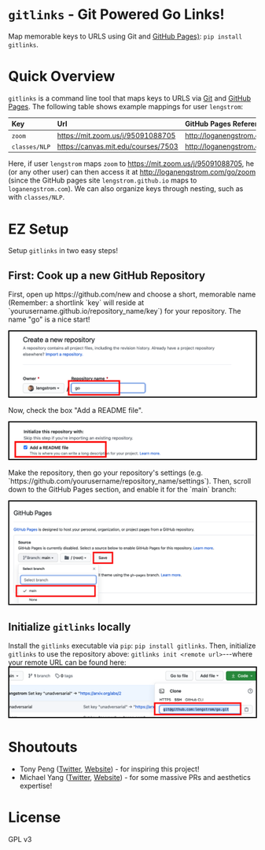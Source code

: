 # `gitlinks` - Git Powered Go Links!
Map memorable keys to URLS using Git and [GitHub Pages)](https://pages.github.com): `pip install gitlinks`.

# Quick Overview
`gitlinks` is a command line tool that maps keys to URLS via 
<a href="https://git-scm.com">Git</a> and [GitHub Pages](https://pages.github.com).
The following table shows example mappings for user `lengstrom`:

| Key           | Url                                                                                   | GitHub Pages Reference                                                                        |
| :------------ | :------------------------------------------------------------------------------------ | :-------------------------------------------------------------------------------------------- |
| `zoom`        | <a href="https://mit.zoom.us/j/95091088705">https://mit.zoom.us/j/95091088705</a>     | <a href="http://loganengstrom.com/go/zoom">http://loganengstrom.com/go/zoom</a>               |
| `classes/NLP` | <a href="https://canvas.mit.edu/courses/7503">https://canvas.mit.edu/courses/7503</a> | <a href="http://loganengstrom.com/go/classes/nlp">http://loganengstrom.com/go/classes/nlp</a> |

Here, if user `lengstrom`
maps `zoom` to <a href="https://mit.zoom.us/j/95091088705">https://mit.zoom.us/j/95091088705</a>,
he (or any other user) can then access it at
<a href="http://loganengstrom.com/go/zoom">http://loganengstrom.com/go/zoom</a>
(since the GitHub pages site `lengstrom.github.io` maps to `loganengstrom.com`).
We can also organize keys through nesting, such as with `classes/NLP`.

# EZ Setup
Setup `gitlinks` in two easy steps!
## First: Cook up a new GitHub Repository
<p>
First, open up https://github.com/new and choose a short, memorable name (Remember: a shortlink `key` will reside at
`yourusername.github.io/repository_name/key`) for your repository. The name "go" is a nice start! 
</p>
<img style="border:1px solid black" src="static/make_repo.png"/>
<p>
Now, check the box "Add a README file".
</p>
<img style="border:1px solid black" src="static/add_readme.png"/>
<p>
Make the repository, then go your repository's settings (e.g. `https://github.com/yourusername/repository_name/settings`).
Then, scroll down to the GitHub Pages section, and enable it for the `main` branch:
</p>
<img style="border:1px solid black" src="static/enable_ghpages.png"/>

## Initialize `gitlinks` locally
Install the `gitlinks` executable via `pip`: `pip install gitlinks`. Then, 
initialize `gitlinks` to use the repository above: `gitlinks init <remote url>`---where your remote URL
can be found here:
<img style="border:1px solid black" src="static/remote_url.png"/>

# Shoutouts
- Tony Peng ([Twitter](https://twitter.com/iamtonypeng), [Website](http://tonypeng.com)) - for inspiring this project!
- Michael Yang ([Twitter](https://twitter.com/themichaelyang), [Website](http://yang.money)) - for some massive PRs and aesthetics expertise!

# License
GPL v3
